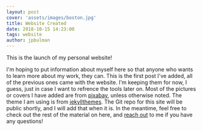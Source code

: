 ```yaml
---
layout: post
cover: 'assets/images/boston.jpg'
title: Website Created
date: 2018-10-15 14:23:00
tags: website
author: jpbulman
---
```

<p>This is the launch of my personal website!</p>

<p> I'm hoping to put information about myself here so that anyone who wants to learn more about my work, they can. This is the first post I've added, all of the previous ones came with the website. I'm keeping them for now, I guess, just in case I want to refrence the tools later on. Most of the pictures or covers I have added are from <a href="https://pixabay.com" target="_blank">pixabay</a>, unless otherwise noted. The theme I am using is from <a href="http://jekyllthemes.org/themes/hanuman/" target="_blank">jekyllthemes</a>. The Git repo for this site will be public shortly, and I will add that when it is. In the meantime, feel free to check out the rest of the material on here, and <a href="/contact" target="_blank">reach out</a> to me if you have any questions! </p>